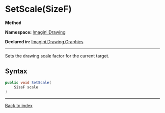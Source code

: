 # SetScale(SizeF)

**Method**

**Namespace:** [Imagini.Drawing](Imagini.Drawing.md)

**Declared in:** [Imagini.Drawing.Graphics](Imagini.Drawing.Graphics.md)

------



Sets the drawing scale factor for the current target.


## Syntax

```csharp
public void SetScale(
	SizeF scale
)
```

------

[Back to index](index.md)